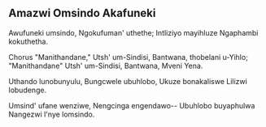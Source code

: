 ## Amazwi Omsindo Akafuneki

Awufuneki umsindo, Ngokufuman' uthethe;
Intliziyo mayihluze Ngaphambi kokuthetha.

Chorus
"Manithandane,"  Utsh' um-Sindisi,
Bantwana, thobelani u-Yihlo;
"Manithandane" Utsh' um-Sindisi,
Bantwana, Mveni Yena.

Uthando lunobunyulu, Bungcwele ubuhlobo,
Ukuze bonakaliswe Lilizwi lobudenge.

Umsind' ufane wenziwe, Nengcinga engendawo--
Ubuhlobo buyaphulwa Nangezwi l'nye lomsindo.

